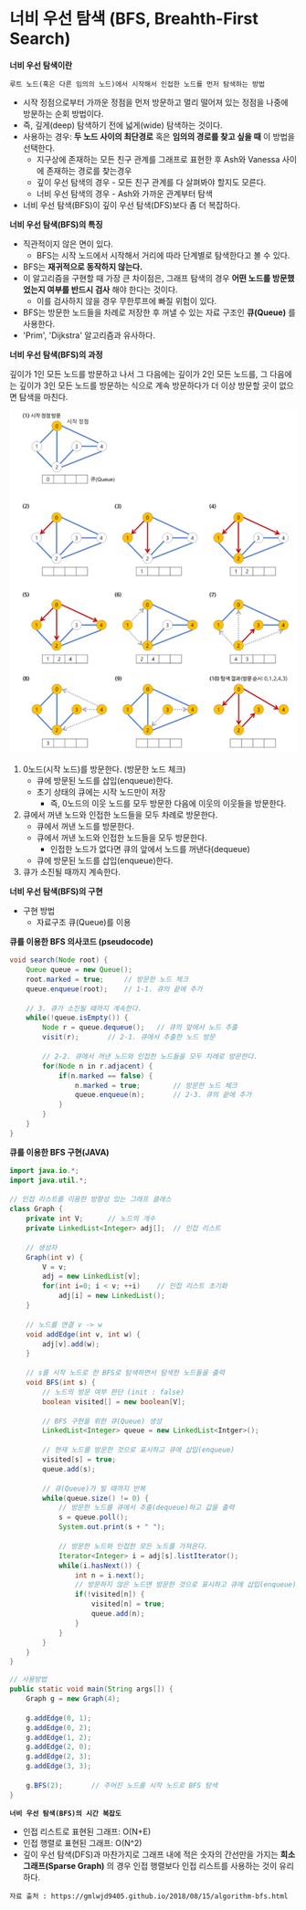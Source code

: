 # 너비 우선 탐색 (BFS, Breahth-First Search)

**너비 우선 탐색이란**

`루트 노드(혹은 다른 임의의 노드)에서 시작해서 인접한 노드를 먼저 탐색하는 방법`

- 시작 정점으로부터 가까운 정점을 먼저 방문하고 멀리 떨어져 있는 정점을 나중에 방문하는 순회 방법이다.
- 즉, 깊게(deep) 탐색하기 전에 넓게(wide) 탐색하는 것이다.
- 사용하는 경우: **두 노드 사이의 최단경로** 혹은 **임의의 경로를 찾고 싶을 때** 이 방법을 선택한다.
    - 지구상에 존재하는 모든 친구 관계를 그래프로 표현한 후 Ash와 Vanessa 사이에 존재하는 경로를 찾는경우
    - 깊이 우선 탐색의 경우 - 모든 친구 관계를 다 살펴봐야 할지도 모른다.
    - 너비 우선 탐색의 경우 - Ash와 가까운 관계부터 탐색
- 너비 우선 탐색(BFS)이 깊이 우선 탐색(DFS)보다 좀 더 복잡하다.

**너비 우선 탐색(BFS)의 특징**
- 직관적이지 않은 면이 있다.
    - BFS는 시작 노드에서 시작해서 거리에 따라 단계별로 탐색한다고 볼 수 있다.
- BFS는 **재귀적으로 동작하지 않는다.**
- 이 알고리즘을 구현할 때 가장 큰 차이점은, 그래프 탐색의 경우 **어떤 노드를 방문했었는지 여부를 반드시 검사** 해야 한다는 것이다.
    - 이를 검사하지 않을 경우 무한루프에 빠질 위험이 있다.
- BFS는 방문한 노드들을 차례로 저장한 후 꺼낼 수 있는 자료 구조인 **큐(Queue)** 를 사용한다.
- 'Prim', 'Dijkstra' 알고리즘과 유사하다.

**너비 우선 탐색(BFS)의 과정**

깊이가 1인 모든 노드를 방문하고 나서 그 다음에는 깊이가 2인 모든 노드를, 그 다음에는 깊이가 3인 모든 노드를 방문하는 식으로 계속 방문하다가 더 이상 방문할 곳이 없으면 탐색을 마친다.

![BFS_Process](
    ../img/BFS_Process.PNG)

1. 0노드(시작 노드)를 방문한다. (방문한 노드 체크)
    - 큐에 방문된 노드를 삽입(enqueue)한다.
    - 초기 상태의 큐에는 시작 노드만이 저장
        - 즉, 0노드의 이웃 노드를 모두 방문한 다음에 이웃의 이웃들을 방문한다.
2. 큐에서 꺼낸 노드와 인접한 노드들을 모두 차례로 방문한다.
    - 큐에서 꺼낸 노드를 방문한다.
    - 큐에서 꺼낸 노드와 인접한 노드들을 모두 방문한다.
        - 인접한 노드가 없다면 큐의 앞에서 노드를 꺼낸다(dequeue)
    - 큐에 방문된 노드를 삽입(enqueue)한다.
3. 큐가 소진될 때까지 계속한다.

**너비 우선 탐색(BFS)의 구현**
- 구현 방법
    - 자료구조 큐(Queue)를 이용

**큐를 이용한 BFS 의사코드 (pseudocode)**
```java
void search(Node root) {
    Queue queue = new Queue();
    root.marked = true;     // 방문한 노드 체크
    queue.enqueue(root);    // 1-1. 큐의 끝에 추가

    // 3. 큐가 소진될 때까지 계속한다.
    while(!queue.isEmpty()) {
        Node r = queue.dequeue();   // 큐의 앞에서 노드 추출
        visit(r);       // 2-1. 큐에서 추출한 노드 방문

        // 2-2. 큐에서 꺼낸 노드와 인접한 노드들을 모두 차례로 방문한다.
        for(Node n in r.adjacent) {
            if(n.marked == false) {
                n.marked = true;        // 방문한 노드 체크
                queue.enqueue(n);       // 2-3. 큐의 끝에 추가
            }
        }
    }
}
```

**큐를 이용한 BFS 구현(JAVA)**
```java
import java.io.*;
import java.util.*;

// 인접 리스트를 이용한 방향성 있는 그래프 클래스
class Graph {
    private int V;      // 노드의 개수
    private LinkedList<Integer> adj[];  // 인접 리스트

    // 생성자
    Graph(int v) {
        V = v;
        adj = new LinkedList[v];
        for(int i=0; i < v; ++i)    // 인접 리스트 초기화
            adj[i] = new LinkedList();
    }

    // 노드를 연결 v -> w
    void addEdge(int v, int w) {
        adj[v].add(w);
    }

    // s를 시작 노드로 한 BFS로 탐색하면서 탐색한 노드들을 출력
    void BFS(int s) {
        // 노드의 방문 여부 판단 (init : false)
        boolean visited[] = new boolean[V];

        // BFS 구현을 위한 큐(Queue) 생성
        LinkedList<Integer> queue = new LinkedList<Intger>();

        // 현재 노드를 방문한 것으로 표시하고 큐에 삽입(enqueue)
        visited[s] = true;
        queue.add(s);

        // 큐(Queue)가 빌 때까지 반복
        while(queue.size() != 0) {
            // 방문한 노드를 큐에서 추출(dequeue)하고 값을 출력
            s = queue.poll();
            System.out.print(s + " ");

            // 방문한 노드와 인접한 모든 노드를 가져온다.
            Iterator<Integer> i = adj[s].listIterator();
            while(i.hasNext()) {
                int n = i.next();
                // 방문하지 않은 노드면 방문한 것으로 표시하고 큐에 삽입(enqueue)
                if(!visited[n]) {
                    visited[n] = true;
                    queue.add(n);
                }
            }
        }
    }
}
```

```java
// 사용방법
public static void main(String args[]) {
    Graph g = new Graph(4);

    g.addEdge(0, 1);
    g.addEdge(0, 2);
    g.addEdge(1, 2);
    g.addEdge(2, 0);
    g.addEdge(2, 3);
    g.addEdge(3, 3);

    g.BFS(2);       // 주어진 노드를 시작 노드로 BFS 탐색
}
```

**`너비 우선 탐색(BFS)의 시간 복잡도`**
- 인접 리스트로 표현된 그래프: O(N+E)
- 인접 행렬로 표현된 그래프: O(N^2)
- 깊이 우선 탐색(DFS)과 마찬가지로 그래프 내에 적은 숫자의 간선만을 가지는 **희소 그래프(Sparse Graph)** 의 경우 인접 행렬보다 인접 리스트를 사용하는 것이 유리하다.

```
자료 출처 : https://gmlwjd9405.github.io/2018/08/15/algorithm-bfs.html
```